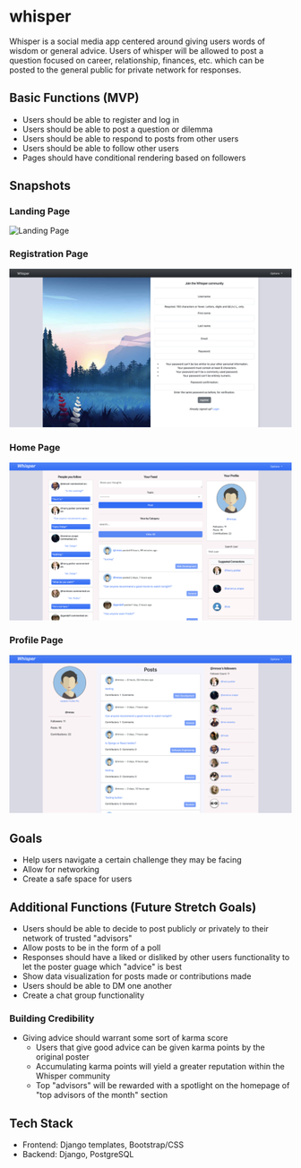 # whisper

Whisper is a social media app centered around giving users words of wisdom or general advice. Users of whisper will be allowed to post a question focused on career, relationship, finances, etc. which can be posted to the general public for private network for responses. 

## Basic Functions (MVP)
- Users should be able to register and log in
- Users should be able to post a question or dilemma
- Users should be able to respond to posts from other users
- Users should be able to follow other users
- Pages should have conditional rendering based on followers

## Snapshots

### Landing Page
![Landing Page](/whisper/static/images/whisper-landing.png)

### Registration Page
![Registration Page](/whisper/static/images/whisper-register.png)

### Home Page
![Home Page](/whisper/static/images/whisper-home.png)

### Profile Page
![Profile Page](/whisper/static/images/whisper-profile.png)
 
 ## Goals
 - Help users navigate a certain challenge they may be facing
 - Allow for networking
 - Create a safe space for users
 
 ## Additional Functions (Future Stretch Goals)
 - Users should be able to decide to post publicly or privately to their network of trusted "advisors"
 - Allow posts to be in the form of a poll
 - Responses should have a liked or disliked by other users functionality to let the poster guage which "advice" is best
 - Show data visualization for posts made or contributions made
 - Users should be able to DM one another
 - Create a chat group functionality

 ### Building Credibility
- Giving advice should warrant some sort of karma score
  - Users that give good advice can be given karma points by the original poster
  - Accumulating karma points will yield a greater reputation within the Whisper community
  - Top "advisors" will be rewarded with a spotlight on the homepage of "top advisors of the month" section


## Tech Stack
- Frontend: Django templates, Bootstrap/CSS
- Backend: Django, PostgreSQL



 
 
